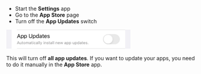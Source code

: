* Start the **Settings** app
* Go to the **App Store** page
* Turn off the **App Updates** switch
 
<img src="/uploads/Disable%20App%20Updates%20on%20iOS/disable-app-updates-ios.webp" width="330" alt="Disable app updates on iOS" /><br />

This will turn off **all app updates**. If you want to update your apps, you need to do it manually in the **App Store** app.